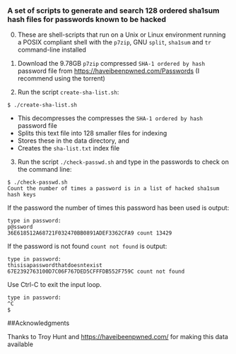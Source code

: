 ### A set of scripts to generate and search 128 ordered sha1sum hash files for passwords known to be hacked  

0. These are shell-scripts that run on a Unix or Linux environment running a POSIX compliant shell with the `p7zip`, GNU `split`, `sha1sum` and `tr` command-line installed

1. Download the 9.78GB `p7zip` compressed `SHA-1 ordered by hash` password file from https://haveibeenpwned.com/Passwords (I recommend using the torrent) 

2. Run the script `create-sha-list.sh`:

```
$ ./create-sha-list.sh
```

* This decompresses the compresses the `SHA-1 ordered by hash` password file
* Splits this text file into 128 smaller files for indexing
* Stores these in the data directory, and
* Creates the `sha-list.txt` index file

3. Run the script `./check-passwd.sh` and type in the passwords to check on the command line:

```
$ ./check-passwd.sh
Count the number of times a password is in a list of hacked sha1sum hash keys
```

If the password the number of times this password has been used is output:

```
type in password:
p@ssword
36E618512A68721F032470BB0891ADEF3362CFA9 count 13429
```

If the password is not found `count not found` is output:

```
type in password:
thisisapasswordthatdoesntexist
67E2392763100D7C06F767DED5CFFFDB552F759C count not found
```

Use Ctrl-C to exit the input loop.

```
type in password:
^C
$ 
```


##Acknowledgments

Thanks to Troy Hunt and https://haveibeenpwned.com/  for making this data available
